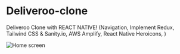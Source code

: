 # Deliveroo-clone
Deliveroo Clone with REACT NATIVE! (Navigation, Implement Redux, Tailwind CSS &amp; Sanity.io, AWS Amplify, React Native Heroicons, )


![Home screen](https://github.com/user-attachments/assets/1126138f-2d1d-4598-b194-149bbbc0d379)

